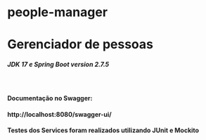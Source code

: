 # people-manager

<h1>Gerenciador de pessoas</h1>
<h5>JDK 17 e Spring Boot version 2.7.5</h5><br>

<p><h4>Documentação no Swagger: <h4> http://localhost:8080/swagger-ui/</p>

<h4>Testes dos Services foram realizados utilizando JUnit e Mockito</h4><br>
